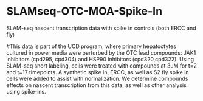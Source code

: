 # SLAMseq-OTC-MOA-Spike-In
SLAM-seq nascent transcription data with spike in controls (both ERCC and fly)

#This data is part of the UCD program, where primary hepatoctytes cultured in power media were perturbed by the OTC lead compounds: JAK1 inhibitors (cpd295, cpd304) and HSP90 inhibitors (cpd320,cpd322). Using SLAM-seq short labeling, cells were treated with compounds at 3uM for t=2 and t=17 timepoints. A synthetic spike in, ERCC, as well as S2 fly spike in cells were added to assist with normalization. We determine compounds effects on nascent transcription from this data, as well as other analysis using spike-ins.
